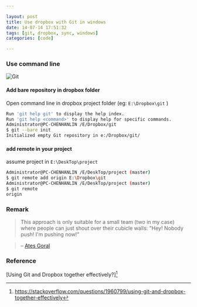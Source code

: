 ```yaml
---

layout: post
title: Use dropbox with Git in windows
date: 14-07-14 17:51:32
tags: [git, dropbox, sync, windows]
categories: [code]

---
```


### Use command line

![Git](https://dl.dropboxusercontent.com/u/24683331/blog_img/2014-07-14-use-dropbox-with-git-in-windows/GitHubTutorial-Part1_0.jpg) 

#### Add bare repository in dropbox folder

Open command line in dropbox project folder (eg: `E:\Dropbox\git` )

```bash
Run 'git help git' to display the help index.
Run 'git help <command>' to display help for specific commands.
Administrator@PC-CHENHANLIN /E/Dropbox/git
$ git --bare init
Initialized empty Git repository in e:/Dropbox/git/
```

#### add remote in your project

assume project in `E:\DeskTop\project`

```bash
Administrator@PC-CHENHANLIN /E/DeskTop/project (master)
$ git remote add origin E:\Dropbox\git
Administrator@PC-CHENHANLIN /E/DeskTop/project (master)
$ git remote
origin
```

### Remark

> This approach is only suitable for a small team (two in my case) where people can just shout over their cubicle walls: "Hey! Nobody push! I'm pushing now!"

>  –  [Ates Goral](https://stackoverflow.com/questions/1960799/using-git-and-dropbox-together-effectively#comment3906000_1961515)


### Reference

[Using Git and Dropbox together effectively?][^0]

[^0]: https://stackoverflow.com/questions/1960799/using-git-and-dropbox-together-effectively